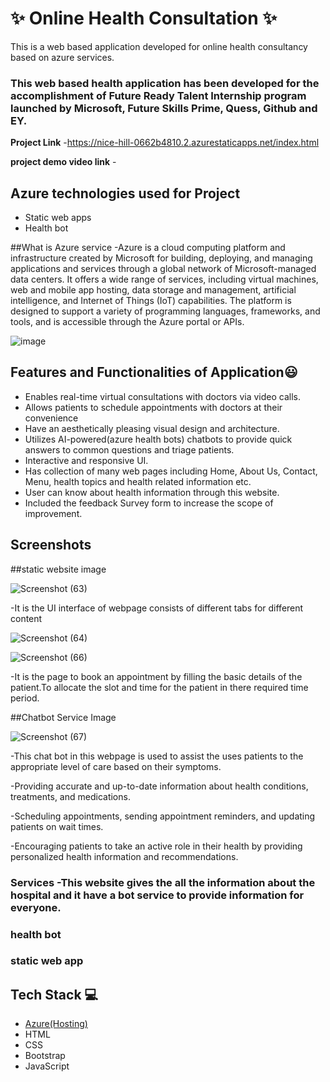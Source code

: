 # ✨  Online Health Consultation ✨

This is a web based application developed for online health consultancy based on azure services.

### This web based health application has been developed for the accomplishment of Future Ready Talent Internship program launched by Microsoft, Future Skills Prime, Quess, Github and EY.


**Project Link** -https://nice-hill-0662b4810.2.azurestaticapps.net/index.html


**project demo video link** -

## Azure technologies used for Project

- Static web apps
- Health bot

##What is Azure service
-Azure is a cloud computing platform and infrastructure created by Microsoft for building, deploying, and managing applications and services through a global network of Microsoft-managed data centers. It offers a wide range of services, including virtual machines, web and mobile app hosting, data storage and management, artificial intelligence, and Internet of Things (IoT) capabilities. The platform is designed to support a variety of programming languages, frameworks, and tools, and is accessible through the Azure portal or APIs.

![image](https://user-images.githubusercontent.com/90716940/215775578-28a7aba0-57f5-4012-a1de-664984b92a19.png)


## Features and Functionalities of Application😃

- Enables real-time virtual consultations with doctors via video calls.
- Allows patients to schedule appointments with doctors at their convenience
- Have an aesthetically pleasing visual design and architecture.
- Utilizes AI-powered(azure health bots) chatbots to provide quick answers to common questions and triage patients.
- Interactive and responsive UI.
- Has collection of many web pages including Home, About Us, Contact, Menu, health topics and health related information etc.
- User can know about health information through this website.
- Included the feedback Survey form to increase the scope of improvement.

## Screenshots
##static website image

![Screenshot (63)](https://user-images.githubusercontent.com/90716940/215783976-70211e0b-afe0-4408-8302-663170182a15.png)

-It is the UI interface of webpage consists of different tabs for different content

![Screenshot (64)](https://user-images.githubusercontent.com/90716940/215784015-5a7ac93e-389c-459b-959f-d25484625ca3.png)

![Screenshot (66)](https://user-images.githubusercontent.com/90716940/215784082-17e11086-31ef-46ae-aad4-f2c07b19a48a.png)

-It is the page to book an appointment by filling the basic details of the patient.To allocate the slot and time for the patient in there required time period.

##Chatbot Service Image

 ![Screenshot (67)](https://user-images.githubusercontent.com/90716940/215783922-54ec61ff-2db2-441e-967e-9e3eb736d152.png)

 -This chat bot in this webpage is used to assist the uses patients to the appropriate level of care based on their symptoms.
 
 -Providing accurate and up-to-date information about health conditions, treatments, and medications.
 
 -Scheduling appointments, sending appointment reminders, and updating patients on wait times.
 
 -Encouraging patients to take an active role in their health by providing personalized health information and recommendations.



### Services -This website gives the all the information about the hospital and it have a bot service to provide information  for everyone.

### health bot
### static web app




## Tech Stack 💻

- [Azure(Hosting)](https://azure.microsoft.com/en-in/features/azure-portal/)
- HTML
- CSS
- Bootstrap
- JavaScript
